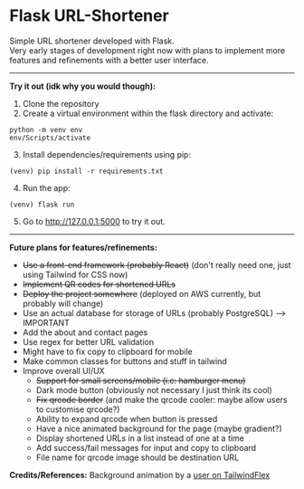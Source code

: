 ﻿# Flask URL-Shortener
Simple URL shortener developed with Flask.  
Very early stages of development right now with plans to implement more features and refinements with a better user interface.  

---

**Try it out (idk why you would though):**  
1. Clone the repository
2. Create a virtual environment within the flask directory and activate:

```console
python -m venv env  
env/Scripts/activate
```

3. Install dependencies/requirements using pip:  

```console
(venv) pip install -r requirements.txt
```

4. Run the app:  

```console
(venv) flask run
```

5. Go to http://127.0.0.1:5000 to try it out.  

---  

**Future plans for features/refinements:**  
- ~~Use a front-end framework (probably React)~~ (don't really need one, just using Tailwind for CSS now)
- ~~Implement QR codes for shortened URLs~~
- ~~Deploy the project somewhere~~ (deployed on AWS currently, but probably will change)
- Use an actual database for storage of URLs (probably PostgreSQL) --> IMPORTANT
- Add the about and contact pages
- Use regex for better URL validation
- Might have to fix copy to clipboard for mobile
- Make common classes for buttons and stuff in tailwind
- Improve overall UI/UX
  - ~~Support for small screens/mobile (i.e: hamburger menu)~~
  - Dark mode button (obviously not necessary I just think its cool)
  - ~~Fix qrcode border~~ (and make the qrcode cooler: maybe allow users to customise qrcode?)
  - Ability to expand qrcode when button is pressed
  - Have a nice animated background for the page (maybe gradient?)
  - Display shortened URLs in a list instead of one at a time
  - Add success/fail messages for input and copy to clipboard
  - File name for qrcode image should be destination URL

 **Credits/References:**
 Background animation by a [user on TailwindFlex](https://tailwindflex.com/@anonymous/background-animation)

